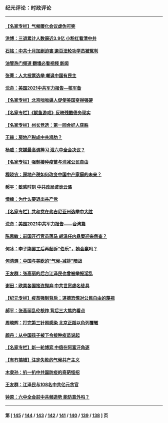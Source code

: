 ### 纪元评论：时政评论
---
#### [【名家专栏】气候暖化会议虚伪可笑](../../pages/nsc1025/n13361856.md?11090330) 
#### [洪博：三退累计人数逼近3.9亿 小粉红看清中共](../../pages/nsc1025/n13361362.md?11090330) 
#### [石铭：中共十月加剧迫害 逾百法轮功学员被冤判](../../pages/nsc1025/n13360557.md?11090330) 
#### [油管热门频道 翻墙必看视频 新闻](ok?11090330)
#### [张菁：人大投票选举 嘲讽中国有民主](../../pages/nsc1025/n13360013.md?11090330) 
#### [沈舟：美国2021中共军力报告—核军备](../../pages/nsc1025/n13359881.md?11090330) 
#### [【名家专栏】北京咄咄逼人促使美国变得强硬](../../pages/nsc1025/n13355939.md?11090330) 
#### [【名家专栏】《鱿鱼游戏》反映残酷债务现实](../../pages/nsc1025/n13359579.md?11090330) 
#### [【名家专栏】州长竞选：第一回合好人获胜](../../pages/nsc1025/n13357917.md?11090330) 
#### [王赫：房地产税成中共鸡肋？](../../pages/nsc1025/n13358332.md?11090330) 
#### [杨威：党媒最高调捧习 泄六中全会决议？](../../pages/nsc1025/n13358568.md?11090330) 
#### [【名家专栏】强制接种疫苗与消减公民自由](../../pages/nsc1025/n13355883.md?11090330) 
#### [程晓农：房地产税如何改变中国中产家庭的未来？](../../pages/nsc1025/n13357744.md?11090330) 
#### [郝平：敏感时刻 中共政局波诡云谲](../../pages/nsc1025/n13357660.md?11090330) 
#### [惜缘：为什么要退出共产党](../../pages/nsc1025/n13357518.md?11090330) 
#### [【名家专栏】共和党在弗吉尼亚州选举中大胜](../../pages/nsc1025/n13355971.md?11090330) 
#### [沈舟：美国2021中共军力报告——台湾篇](../../pages/nsc1025/n13354575.md?11090330) 
#### [陈思敏：前国开行官员落马 胡温任内悬案迎来倒查？](../../pages/nsc1025/n13355636.md?11090330) 
#### [何冰：李子柒罢工后再起诉“伯乐”，她会赢吗？](../../pages/nsc1025/n13354786.md?11090330) 
#### [何清涟：中国与美欧的“气候-减排”暗战](../../pages/nsc1025/n13354713.md?11090330) 
#### [王友群：张高丽的后台江泽民也曾被举报淫乱](../../pages/nsc1025/n13354086.md?11090330) 
#### [谢田：欧美各国接连抛弃 中共世贸虚名徒具](../../pages/nsc1025/n13354080.md?11090330) 
#### [【纪元专栏】疫苗强制背后：道德恐慌对公民自由的蔑视](../../pages/nsc1025/n13354106.md?11090330) 
#### [郝平：张高丽乱伦核炸 背后三大焦灼看点](../../pages/nsc1025/n13354059.md?11090330) 
#### [周晓辉：打完第三针照感染 北京正蹈以色列覆辙](../../pages/nsc1025/n13354033.md?11090330) 
#### [颜丹：从中国孩子被下令接种疫苗说起](../../pages/nsc1025/n13353978.md?11090330) 
#### [【名家专栏】新一轮博弈 中俄在阿富汗角逐](../../pages/nsc1025/n13353309.md?11090330) 
#### [【有冇搞错】注定失败的气候共产主义](../../pages/nsc1025/n13351534.md?11090330) 
#### [木隶孙：扒一扒中共国防疫的奇葩怪招](../../pages/nsc1025/n13352489.md?11090330) 
#### [王友群：江泽民与108名中共亿元贪官](../../pages/nsc1025/n13352358.md?11090330) 
#### [钟原：六中全会前中共频造势 能防意外吗？](../../pages/nsc1025/n13352023.md?11090330) 

---
#### 第 [ [145](./145.md?11090330) / [144](./144.md?11090330) / [143](./143.md?11090330) / [142](./142.md?11090330) / [141](./141.md?11090330) / [140](./140.md?11090330) / [139](./139.md?11090330) / [138](./138.md?11090330) ] 页
